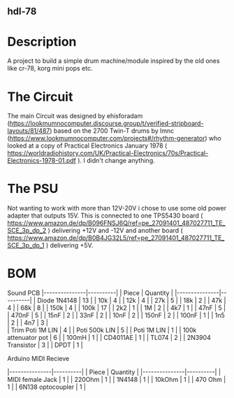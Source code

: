 ## hdl-78

# Description
A project to build a simple drum machine/module inspired by the old ones like cr-78, korg mini pops etc.

# The Circuit
The main Circuit was designed by ehisforadam (https://lookmumnocomputer.discourse.group/t/verified-stripboard-layouts/81/487) based on the 2700 Twin-T drums by lmnc (https://www.lookmumnocomputer.com/projects#/rhythm-generator) who looked at a copy of Practical Electronics January 1978 ( https://worldradiohistory.com/UK/Practical-Electronics/70s/Practical-Electronics-1978-01.pdf ). I didn't change anything.

# The PSU
Not wanting to work with more than 12V-20V i chose to use some old power adapter that outputs 15V.
This is connected to one TPS5430 board ( https://www.amazon.de/dp/B096FNSJ6Q/ref=pe_27091401_487027711_TE_SCE_3p_dp_2 ) delivering +12V and -12V and another board ( https://www.amazon.de/dp/B0B4JG32L5/ref=pe_27091401_487027711_TE_SCE_3p_dp_1 ) delivering +5V.

# BOM
Sound PCB
|---------------|----------|
|     Piece     | Quantity |
|---------------|----------|
| Diode 1N4148  |       13 |
| 10k           |        4 |
| 12k           |        4 |
| 27k           |        5 |
| 18k           |        2 |
| 47k           |        4 |
| 68k           |        8 |
| 150k          |        4 |
| 100k          |       17 |
| 2k2	          |        1 |
| 1M	          |        2 |
| 4k7           |        1 |
| 47nF          |	       5 |
| 470nF	        |        5 |
| 15nF	        |        2 |
| 33nF	        |        2 |
| 10nF	        |        2 |
| 150nF	        |        2 |
| 100nF	        |        1 |
| 1n5	          |        2 |
| 4n7	          |        3 |	
| Trim Poti 1M LIN |	   4 |
| Poti 500k LIN |	       5 |
| Poti 1M LIN   |        1 |
| 100k attenuator pot |	 6 |
| 100mH	        |        1 |
| CD4011AE	    |        1 |
| TL074	        |        2 |
| 2N3904 Transistor |    3 |
| DPDT	        |        1 |

Arduino MIDI Recieve

|---------------|----------|
|     Piece     | Quantity |
|---------------|----------|
| MIDI female Jack |     1 |
| 220Ohm        |        1 |
| 1N4148        |        1 |
| 10kOhm	      |        1 |
| 470 Ohm       |	       1 |
| 6N138 optocoupler | 	 1 |

	
